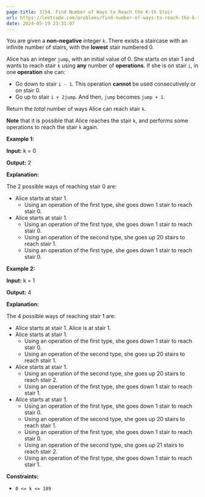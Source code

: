 ```yaml
---
page-title: 3154. Find Number of Ways to Reach the K-th Stair
url: https://leetcode.com/problems/find-number-of-ways-to-reach-the-k-th-stair/description/
date: 2024-05-19 23:31:07
---
```

You are given a **non-negative** integer `k`. There exists a staircase with an infinite number of stairs, with the **lowest** stair numbered 0.

Alice has an integer `jump`, with an initial value of 0. She starts on stair 1 and wants to reach stair `k` using **any** number of **operations**. If she is on stair `i`, in one **operation** she can:

-   Go down to stair `i - 1`. This operation **cannot** be used consecutively or on stair 0.
-   Go up to stair `i + 2jump`. And then, `jump` becomes `jump + 1`.

Return the *total* number of ways Alice can reach stair `k`.

**Note** that it is possible that Alice reaches the stair `k`, and performs some operations to reach the stair `k` again.

**Example 1:**

**Input:** k = 0

**Output:** 2

**Explanation:**

The 2 possible ways of reaching stair 0 are:

-   Alice starts at stair 1.
    -   Using an operation of the first type, she goes down 1 stair to reach stair 0.
-   Alice starts at stair 1.
    -   Using an operation of the first type, she goes down 1 stair to reach stair 0.
    -   Using an operation of the second type, she goes up 20 stairs to reach stair 1.
    -   Using an operation of the first type, she goes down 1 stair to reach stair 0.

**Example 2:**

**Input:** k = 1

**Output:** 4

**Explanation:**

The 4 possible ways of reaching stair 1 are:

-   Alice starts at stair 1. Alice is at stair 1.
-   Alice starts at stair 1.
    -   Using an operation of the first type, she goes down 1 stair to reach stair 0.
    -   Using an operation of the second type, she goes up 20 stairs to reach stair 1.
-   Alice starts at stair 1.
    -   Using an operation of the second type, she goes up 20 stairs to reach stair 2.
    -   Using an operation of the first type, she goes down 1 stair to reach stair 1.
-   Alice starts at stair 1.
    -   Using an operation of the first type, she goes down 1 stair to reach stair 0.
    -   Using an operation of the second type, she goes up 20 stairs to reach stair 1.
    -   Using an operation of the first type, she goes down 1 stair to reach stair 0.
    -   Using an operation of the second type, she goes up 21 stairs to reach stair 2.
    -   Using an operation of the first type, she goes down 1 stair to reach stair 1.

**Constraints:**

-   `0 <= k <= 109`